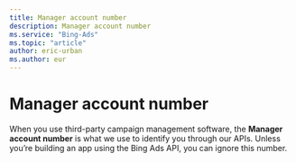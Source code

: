 ```yaml
---
title: Manager account number
description: Manager account number
ms.service: "Bing-Ads"
ms.topic: "article"
author: eric-urban
ms.author: eur
---
```


# Manager account number

When you use third-party campaign management software, the **Manager account number** is what we use to identify you through our APIs. Unless you’re building an app using the Bing Ads API, you can ignore this number.


